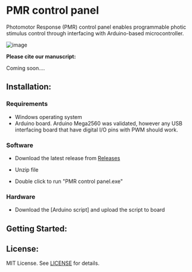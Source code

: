 # PMR control panel
Photomotor Response (PMR) control panel enables programmable photic stimulus control through interfacing with Arduino-based microcontroller.

![image](https://user-images.githubusercontent.com/49441654/137485205-9662aee2-a87d-471b-9ff2-5248a4b0aa1b.png)


**Please cite our manuscript:**

Coming soon....


Installation:
------------
### Requirements

* Windows operating system
* Arduino board. Arduino Mega2560 was validated, however any USB interfacing board that have digital I/O pins with PWM should work.


### Software

- Download the latest release from [Releases](https://github.com/Ayanaminn/PMR-control-panel/releases)

- Unzip file

- Double click to run "PMR control panel.exe"

### Hardware

- Download the [Arduino script] and upload the script to board


Getting Started:
------------


License:
------------

MIT License. See [LICENSE](https://github.com/Ayanaminn/PMR-control-panel/blob/master/LICENSE) for details.
